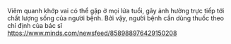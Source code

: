 Viêm quanh khớp vai có thể gặp ở mọi lứa tuổi, gây ảnh hưởng trực tiếp tới chất lượng sống của người bệnh. Bởi vậy, người bệnh cần dùng thuốc theo chỉ định của bác sĩ
https://www.minds.com/newsfeed/858988976429150208
